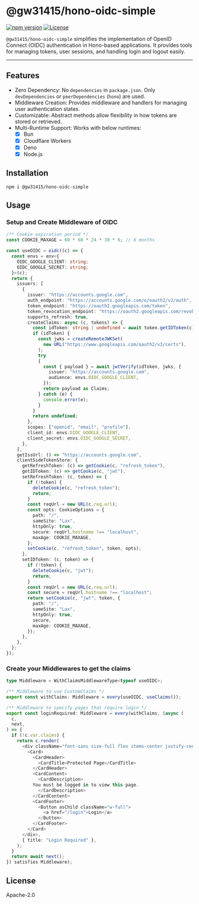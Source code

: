 # @gw31415/hono-oidc-simple
[![npm version](https://badge.fury.io/js/@gw31415%2Fhono-oidc-simple.svg?icon=si%3Anpm)](https://badge.fury.io/js/@gw31415%2Fhono-oidc-simple)
[![License](https://img.shields.io/badge/License-Apache_2.0-blue.svg)](https://opensource.org/licenses/Apache-2.0)

`@gw31415/hono-oidc-simple` simplifies the implementation of OpenID Connect
(OIDC) authentication in Hono-based applications. It provides tools for managing
tokens, user sessions, and handling login and logout easily.

---

## Features

- Zero Dependency: No `dependencies` in `package.json`. Only `devDependencies` or
  `peerDependencies` (`hono`) are used.
- Middleware Creation: Provides middleware and handlers for managing user
  authentication states.
- Customizable: Abstract methods allow flexibility in how tokens are stored or
  retrieved.
- Multi-Runtime Support: Works with below runtimes:
  - [x] Bun
  - [x] Cloudflare Workers
  - [x] Deno
  - [x] Node.js

## Installation

```bash
npm i @gw31415/hono-oidc-simple
```

## Usage


### Setup and Create Middleware of OIDC

```ts
/** Cookie expiration period */
const COOKIE_MAXAGE = 60 * 60 * 24 * 30 * 6; // 6 months

const useOIDC = oidc((c) => {
  const envs = env<{
    OIDC_GOOGLE_CLIENT: string;
    OIDC_GOOGLE_SECRET: string;
  }>(c);
  return {
    issuers: [
      {
        issuer: "https://accounts.google.com",
        auth_endpoint: "https://accounts.google.com/o/oauth2/v2/auth",
        token_endpoint: "https://oauth2.googleapis.com/token",
        token_revocation_endpoint: "https://oauth2.googleapis.com/revoke",
        supports_refresh: true,
        createClaims: async (c, tokens) => {
          const idToken: string | undefined = await token.getIDToken(c);
          if (idToken) {
            const jwks = createRemoteJWKSet(
              new URL("https://www.googleapis.com/oauth2/v3/certs"),
            );
            try
            {
              const { payload } = await jwtVerify(idToken, jwks, {
                issuer: "https://accounts.google.com",
                audience: envs.OIDC_GOOGLE_CLIENT,
              });
              return payload as Claims;
            } catch (e) {
              console.error(e);
            }
          }
          return undefined;
        },
        scopes: ["openid", "email", "profile"],
        client_id: envs.OIDC_GOOGLE_CLIENT,
        client_secret: envs.OIDC_GOOGLE_SECRET,
      },
    ],
    getIssUrl: () => "https://accounts.google.com",
    clientSideTokenStore: {
      getRefreshToken: (c) => getCookie(c, "refresh_token"),
      getIDToken: (c) => getCookie(c, "jwt"),
      setRefreshToken: (c, token) => {
        if (!token) {
          deleteCookie(c, "refresh_token");
          return;
        }
        const reqUrl = new URL(c.req.url);
        const opts: CookieOptions = {
          path: "/",
          sameSite: "Lax",
          httpOnly: true,
          secure: reqUrl.hostname !== "localhost",
          maxAge: COOKIE_MAXAGE,
        };
        setCookie(c, "refresh_token", token, opts);
      },
      setIDToken: (c, token) => {
        if (!token) {
          deleteCookie(c, "jwt");
          return;
        }
        const reqUrl = new URL(c.req.url);
        const secure = reqUrl.hostname !== "localhost";
        return setCookie(c, "jwt", token, {
          path: "/",
          sameSite: "Lax",
          httpOnly: true,
          secure,
          maxAge: COOKIE_MAXAGE,
        });
      },
    },
  };
});
```

### Create your Middlewares to get the claims

```ts
type Middleware = WithClaimsMiddlewareType<typeof useOIDC>;

/** Middleware to use CustomClaims */
export const withClaims: Middleware = every(useOIDC, useClaims());

/** Middleware to specify pages that require login */
export const loginRequired: Middleware = every(withClaims, (async (
  c,
  next,
) => {
  if (!c.var.claims) {
    return c.render(
      <div className="font-sans size-full flex items-center justify-center">
        <Card>
          <CardHeader>
            <CardTitle>Protected Page</CardTitle>
          </CardHeader>
          <CardContent>
            <CardDescription>
	      You must be logged in to view this page.
            </CardDescription>
          </CardContent>
          <CardFooter>
            <Button asChild className="w-full">
              <a href="/login">Login</a>
            </Button>
          </CardFooter>
        </Card>
      </div>,
      { title: "Login Required" },
    );
  }
  return await next();
}) satisfies Middleware);
```

## License

Apache-2.0
